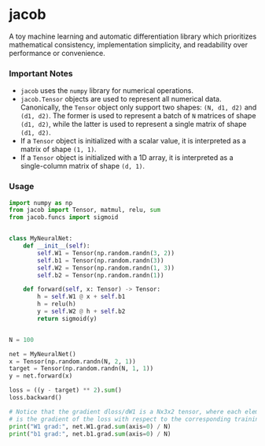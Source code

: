 # jacob

A toy machine learning and automatic differentiation library which prioritizes mathematical consistency, implementation simplicity, and readability over performance or convenience.

### Important Notes

-   `jacob` uses the `numpy` library for numerical operations.
-   `jacob.Tensor` objects are used to represent all numerical data. Canonically, the `Tensor` object
    only support two shapes: `(N, d1, d2)` and `(d1, d2)`. The former is used to represent a batch
    of `N` matrices of shape `(d1, d2)`, while the latter is used to represent a single matrix of
    shape `(d1, d2)`.
-   If a `Tensor` object is initialized with a scalar value, it is interpreted as a matrix of shape `(1, 1)`.
-   If a `Tensor` object is initialized with a 1D array, it is interpreted as a single-column matrix of shape `(d, 1)`.

### Usage

```python
import numpy as np
from jacob import Tensor, matmul, relu, sum
from jacob.funcs import sigmoid


class MyNeuralNet:
    def __init__(self):
        self.W1 = Tensor(np.random.randn(3, 2))
        self.b1 = Tensor(np.random.randn(3))
        self.W2 = Tensor(np.random.randn(1, 3))
        self.b2 = Tensor(np.random.randn(1))

    def forward(self, x: Tensor) -> Tensor:
        h = self.W1 @ x + self.b1
        h = relu(h)
        y = self.W2 @ h + self.b2
        return sigmoid(y)


N = 100

net = MyNeuralNet()
x = Tensor(np.random.randn(N, 2, 1))
target = Tensor(np.random.randn(N, 1, 1))
y = net.forward(x)

loss = ((y - target) ** 2).sum()
loss.backward()

# Notice that the gradient dloss/dW1 is a Nx3x2 tensor, where each element
# is the gradient of the loss with respect to the corresponding training example
print("W1 grad:", net.W1.grad.sum(axis=0) / N)
print("b1 grad:", net.b1.grad.sum(axis=0) / N)
```
